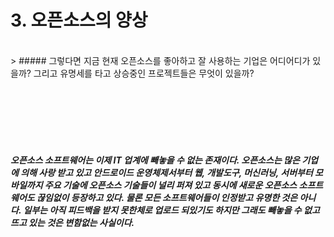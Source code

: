 # 3. 오픈소스의 양상

<br>
> ##### 그렇다면 지금 현재 오픈소스를 좋아하고 잘 사용하는 기업은 어디어디가 있을까? 그리고 유명세를 타고 상승중인 프로젝트들은 무엇이 있을까?


<br><br><br><br><br>


##### 오픈소스 소프트웨어는 이제 IT 업계에 빼놓을 수 없는 존재이다. 오픈소스는 많은 기업에 의해 사랑 받고 있고 안드로이드 운영체제서부터 웹, 개발도구, 머신러닝, 서버부터 모바일까지 주요 기술에 오픈소스 기술들이 널리 퍼져 있고 동시에 새로운 오픈소스 소프트웨어도 끊임없이 등장하고 있다. 물론 모든 소프트웨어들이 인정받고 유명한 것은 아니다. 일부는 아직 피드백을 받지 못한체로 업로드 되있기도 하지만 그래도 빼놓을 수 없고 뜨고 있는 것은 변함없는 사실이다.
